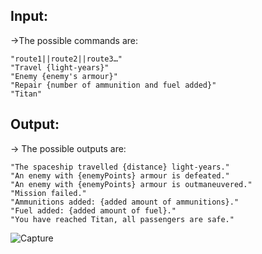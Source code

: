 ## Input:

->The possible commands are:

	"route1||route2||route3…"
	"Travel {light-years}"
	"Enemy {enemy's armour}"
	"Repair {number of ammunition and fuel added}"
	"Titan"

## Output: 

->	The possible outputs are:

	"The spaceship travelled {distance} light-years."
	"An enemy with {enemyPoints} armour is defeated."
	"An enemy with {enemyPoints} armour is outmaneuvered."
	"Mission failed."
	"Ammunitions added: {added amount of ammunitions}."
	"Fuel added: {added amount of fuel}."
	"You have reached Titan, all passengers are safe."

![Capture](https://user-images.githubusercontent.com/45227327/197400769-a4d90e83-3d1f-4516-9c8a-823a5004aa69.PNG)


